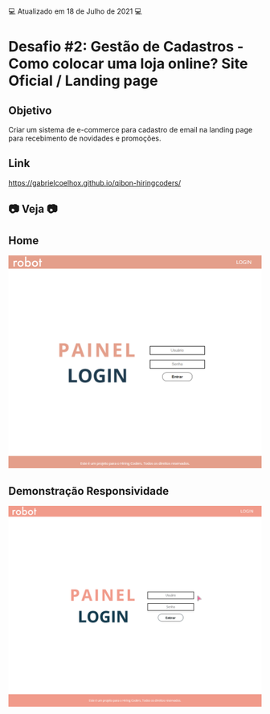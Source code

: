 💻 Atualizado em 18 de Julho de 2021 💻

# Desafio #2: Gestão de Cadastros - Como colocar uma loja online? Site Oficial / Landing page

## Objetivo

Criar um sistema de e-commerce para cadastro de email na landing page para recebimento de novidades e promoções.

## Link

https://gabrielcoelhox.github.io/qibon-hiringcoders/

## 📷 Veja 📷

## Home

![IMG](github/img1.png)

## Demonstração Responsividade

![GIF](github/animacao.gif)
